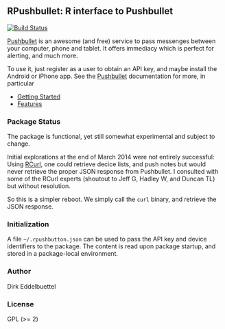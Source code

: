 ## RPushbullet: R interface to Pushbullet

[![Build Status](https://travis-ci.org/eddelbuettel/rpushbullet.png)](https://travis-ci.org/eddelbuettel/rpushbullet)

[Pushbullet](http://www.pushbullet.com) is an awesome (and free) service to
pass messenges between your computer, phone and tablet.  It offers immediacy
which is perfect for alerting, and much more.

To use it, just register as a user to obtain an API key, and maybe install
the Android or iPhone app.  See the [Pushbullet](http://www.pushbullet.com)
documentation for more, in particular  

- [Getting Started](https://www.pushbullet.com/guide/getting-started)
- [Features](https://www.pushbullet.com/guide/getting-the-most-out-of-pushbullet)

### Package Status

The package is functional, yet still somewhat experimental and subject to change.

Initial explorations at the end of March 2014 were not entirely successful:
Using [RCurl](http://cran.rstudio.com/package=RCurl), one could retrieve
decice lists, and push notes but would never retrieve the proper JSON response
from Pushbullet. I consulted with some of the RCurl experts (shoutout to Jeff
G, Hadley W, and Duncan TL) but without resolution.

So this is a simpler reboot. We simply call the `curl` binary, and retrieve
the JSON response.

### Initialization

A  file `~/.rpushbutton.json` can be used to pass the API key and device
identifiers to the package.  The content is read upon package startup, and
stored in a package-local environment.

### Author

Dirk Eddelbuettel

### License

GPL (>= 2)

